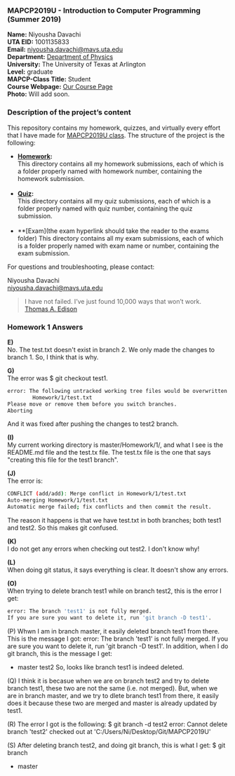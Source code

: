 ### MAPCP2019U - Introduction to Computer Programming (Summer 2019)    

**Name:** Niyousha Davachi  
**UTA EID:** 1001135833  
**Email:** <niyousha.davachi@mavs.uta.edu>  
**Department:** [Department of Physics](https://www.uta.edu/physics/)  
**University:** The University of Texas at Arlington  
**Level:** graduate  
**MAPCP-Class Title:** Student  
**Course Webpage:** [Our Course Page](https://www.cdslab.org/MAPCP2019U/)  
**Photo:** Will add soon.  

### Description of the project’s content

This repository contains my homework, quizzes, and virtually every effort that I have made for [MAPCP2019U class](https://www.cdslab.org/MAPCP2019U/). The structure of the project is the following:

* **[Homework](https://github.com/ni26/MAPCP2019U/tree/master/Homework):**    
    This directory contains all my homework submissions, each of which is a folder properly named with homework number, containing the homework submission.  
    <br>
* **[Quiz](https://github.com/ni26/MAPCP2019U/tree/master/Quiz):**  
    This directory contains all my quiz submissions, each of which is a folder properly named with quiz number, containing the quiz submission.  
    <br>
* **[Exam](the exam hyperlink should take the reader to the exams folder)
This directory contains all my exam submissions, each of which is a folder properly named with exam name or number, containing the exam submission.

For questions and troubleshooting, please contact:  

Niyousha Davachi  
niyousha.davachi@mavs.uta.edu

>I have not failed. I’ve just found 10,000 ways that won’t work.  
>[Thomas A. Edison](https://en.wikipedia.org/wiki/Thomas_Edison)

### Homework 1 Answers

**E)**   
No. The test.txt doesn't exist in branch 2. We only made the changes to branch 1. So, I think that is why.

**G)**   
The error was $ git checkout test1.  
```bash
error: The following untracked working tree files would be overwritten by checkout:
        Homework/1/test.txt
Please move or remove them before you switch branches.
Aborting
```
And it was fixed after pushing the changes to test2 branch.

**(I)**   
My current working directory is master/Homework/1/, and what I see is the README.md file and the test.tx file. The test.tx file is the one that says "creating this file for the test1 branch".

**(J)**   
The error is:  
```bash 
CONFLICT (add/add): Merge conflict in Homework/1/test.txt
Auto-merging Homework/1/test.txt
Automatic merge failed; fix conflicts and then commit the result.
```
The reason it happens is that we have test.txt in both branches; both test1 and test2. So this makes git confused.

**(K)**  
 I do not get any errors when checking out test2. I don't know why!

**(L)**  
When doing git status, it says everything is clear. It doesn't show any errors.

**(O)**   
When trying to delete branch test1 while on branch test2, this is the error I get:  
```bash 
error: The branch 'test1' is not fully merged.
If you are sure you want to delete it, run 'git branch -D test1'.
```

(P) Whwn I am in branch master, it easily deleted branch test1 from there. 
This is the message I got:
error: The branch 'test1' is not fully merged.
If you are sure you want to delete it, run 'git branch -D test1'.
In addition, when I do git branch, this is the message I get:
* master
  test2
So, looks like branch test1 is indeed deleted.

(Q) I think it is becasue when we are on branch test2 and try to delete branch test1, these two are not the same (i.e. not merged). But, when we are in branch master, and we try to dlete branch test1 from there, it easily does it because these two are merged and master is already updated by test1.

(R) The error I got is the following:
$ git branch -d test2
error: Cannot delete branch 'test2' checked out at 'C:/Users/Ni/Desktop/Git/MAPCP2019U'

(S) After deleting branch test2, and doing git branch, this is what I get:
$ git branch
* master

